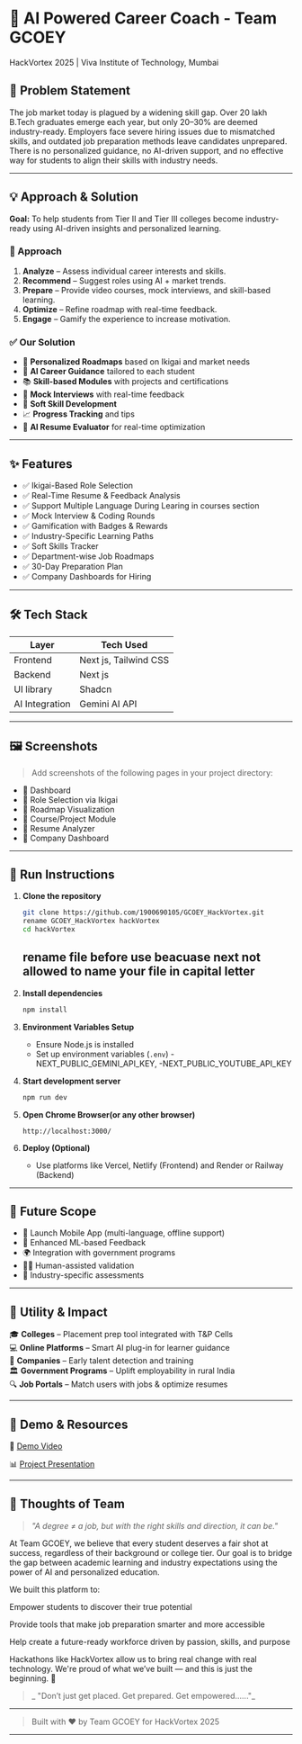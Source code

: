 
# 🧠 AI Powered Career Coach - Team GCOEY  
HackVortex 2025 | Viva Institute of Technology, Mumbai

## 🚨 Problem Statement

The job market today is plagued by a widening skill gap. Over 20 lakh B.Tech graduates emerge each year, but only 20–30% are deemed industry-ready. Employers face severe hiring issues due to mismatched skills, and outdated job preparation methods leave candidates unprepared. There is no personalized guidance, no AI-driven support, and no effective way for students to align their skills with industry needs.

---

## 💡 Approach & Solution

**Goal:** To help students from Tier II and Tier III colleges become industry-ready using AI-driven insights and personalized learning.

### 🔁 Approach
1. **Analyze** – Assess individual career interests and skills.
2. **Recommend** – Suggest roles using AI + market trends.
3. **Prepare** – Provide video courses, mock interviews, and skill-based learning.
4. **Optimize** – Refine roadmap with real-time feedback.
5. **Engage** – Gamify the experience to increase motivation.

### ✅ Our Solution
- 🎯 **Personalized Roadmaps** based on Ikigai and market needs
- 🤖 **AI Career Guidance** tailored to each student
- 📚 **Skill-based Modules** with projects and certifications
- 🎤 **Mock Interviews** with real-time feedback
- 🧠 **Soft Skill Development**
- 📈 **Progress Tracking** and tips
- 📄 **AI Resume Evaluator** for real-time optimization

---

## ✨ Features

- ✅ Ikigai-Based Role Selection
- ✅ Real-Time Resume & Feedback Analysis
- ✅ Support Multiple Language During Learing in courses section
- ✅ Mock Interview & Coding Rounds
- ✅ Gamification with Badges & Rewards
- ✅ Industry-Specific Learning Paths
- ✅ Soft Skills Tracker
- ✅ Department-wise Job Roadmaps
- ✅ 30-Day Preparation Plan
- ✅ Company Dashboards for Hiring

---

## 🛠 Tech Stack

| Layer          | Tech Used              |
|----------------|------------------------|
| Frontend       | Next js, Tailwind CSS  |
| Backend        | Next js                |
| UI library     | Shadcn                 |
| AI Integration | Gemini AI API          |

---

## 🖼 Screenshots

> Add screenshots of the following pages in your project directory:
- 📌 Dashboard
- 📌 Role Selection via Ikigai
- 📌 Roadmap Visualization
- 📌 Course/Project Module
- 📌 Resume Analyzer
- 📌 Company Dashboard

---

## 🚀 Run Instructions

1. **Clone the repository**
   ```bash
   git clone https://github.com/1900690105/GCOEY_HackVortex.git
   rename GCOEY_HackVortex hackVortex
   cd hackVortex
   ```
   ## rename file before use beacuase next not allowed to name your file in capital letter

2. **Install dependencies**
   ```bash
   npm install
   ```

3. **Environment Variables Setup**
   - Ensure Node.js is installed
   - Set up environment variables (`.env`)
      -NEXT_PUBLIC_GEMINI_API_KEY,
      -NEXT_PUBLIC_YOUTUBE_API_KEY


4. **Start development server**
   ```bash
   npm run dev
   ```

5. **Open Chrome Browser(or any other browser)**
   ```in URL
   http://localhost:3000/
   ```


5. **Deploy (Optional)**
   - Use platforms like Vercel, Netlify (Frontend) and Render or Railway (Backend)

---

## 🔭 Future Scope

- 📱 Launch Mobile App (multi-language, offline support)
- 🧠 Enhanced ML-based Feedback
- 🌍 Integration with government programs
- 🧑‍🏫 Human-assisted validation
- 🎯 Industry-specific assessments

---

## 📌 Utility & Impact

🎓 **Colleges** – Placement prep tool integrated with T&P Cells  
💻 **Online Platforms** – Smart AI plug-in for learner guidance  
🏢 **Companies** – Early talent detection and training  
🏛 **Government Programs** – Uplift employability in rural India  
🔍 **Job Portals** – Match users with jobs & optimize resumes

---

## 🔗 Demo & Resources
🔗 [Demo Video](https://myprojectdemo.com)

📊 [Project Presentation](https://www.canva.com/design/DAGo6LxfqM8/iUaW-s7JaLIstr5S6ygzsA/edit?utm_content=DAGo6LxfqM8&utm_campaign=designshare&utm_medium=link2&utm_source=sharebutton)

---

## 💭 Thoughts of Team

> _"A degree ≠ a job, but with the right skills and direction, it can be."_

At Team GCOEY, we believe that every student deserves a fair shot at success, regardless of their background or college tier. Our goal is to bridge the gap between academic learning and industry expectations using the power of AI and personalized education.

We built this platform to:

Empower students to discover their true potential

Provide tools that make job preparation smarter and more accessible

Help create a future-ready workforce driven by passion, skills, and purpose

Hackathons like HackVortex allow us to bring real change with real technology. We're proud of what we’ve built — and this is just the beginning. 🚀

> _ "Don’t just get placed. Get prepared. Get empowered......"_

---
> Built with ❤️ by Team GCOEY for HackVortex 2025 
---
